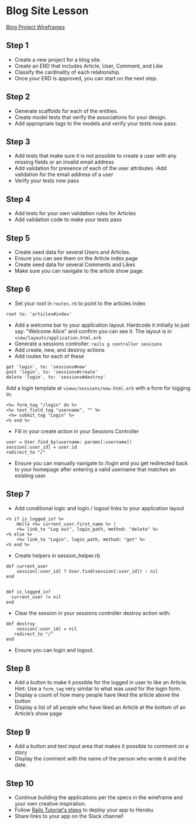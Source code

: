 # Blog Site Lesson

[Blog Project Wireframes](https://drive.google.com/file/d/0B9kOmBLG8CbbaGZ1VDMyY2tHRkE/view?usp=sharing)


## Step 1
- Create a new project for a blog site.
- Create an ERD that includes Article, User, Comment, and Like
- Classify the cardinality of each relationship.
- Once your ERD is approved, you can start on the next step.

## Step 2
- Generate scaffolds for each of the entities.
- Create model tests that verify the associations for your design.
- Add appropriate tags to the models and verify your tests now pass.

## Step 3
- Add tests that make sure it is not possible to create a user with any missing fields or an invalid email address
- Add validation for presence of each of the user attributes
-Add validation for the email address of a user
- Verify your tests now pass

## Step 4
- Add tests for your own validation rules for Articles
- Add validation code to make your tests pass

## Step 5
- Create seed data for several Users and Articles.
- Ensure you can see them on the Article index page
- Create seed data for several Comments and Likes
- Make sure you can navigate to the article show page.

## Step 6

- Set your root in `routes.rb` to point to the articles index

```root to: 'articles#index'```

- Add a welcome bar to your application layout. Hardcode it initially to just say: "Welcome Alice" and confirm you can see it. The layout is in `view/layouts/application.html.erb`
- Generate a sessions controller: 
```rails g controller sessions```
- Add create, new, and destroy actions
- Add routes for each of these 
```
get 'login', to: 'sessions#new'
post 'login', to: 'sessions#create'
delete 'login', to: 'sessions#destroy'
```
Add a login template at `views/sessions/new.html.erb` with a form for logging in:

```
<%= form_tag "/login" do %>
<%= text_field_tag "username", "" %>
 <%= submit_tag "Login" %>
<% end %>
```

- Fill in your create action in your Sessions Controller

```
user = User.find_by(username: params[:username])
session[:user_id] = user.id
redirect_to "/"
```

- Ensure you can manually navigate to /login and you get redirected back to your homepage after entering a valid username that matches an existing user.

## Step 7

- Add conditional logic and login / logout links to your application layout

```
<% if is_logged_in? %>
	Hello <%= current_user.first_name %> |
	<%= link_to "Log out", login_path, method: "delete" %>
<% else %>
	<%= link_to "Login", login_path, method: "get" %>
<% end %>
```
- Create helpers in session_helper.rb

```
def current_user
	session[:user_id] ? User.find(session[:user_id]) : nil
end


def is_logged_in?
  current_user != nil
end
```

- Clear the session in your sessions controller destroy action with:

```
def destroy
	session[:user_id] = nil
   redirect_to "/"
end
```

- Ensure you can login and logout.

## Step 8
- Add a button to make it possible for the logged in user to like an Article. Hint: Use a `form_tag` very similar to what was used for the login form.
- Display a count of how many people have liked the article above the button
- Display a list of all people who have liked an Article at the bottom of an Article’s show page

## Step 9

- Add a button and text input area that makes it possible to comment on a story
- Display the comment with the name of the person who wrote it and the date.

## Step 10

- Continue building the applications per the specs in the wireframe and your own creative inspiration. 
- Follow [Rails Tutorial's steps](https://www.railstutorial.org/book/beginning#sec-deploying) to deploy your app to Heroku
- Share links to your app on the Slack channel!
